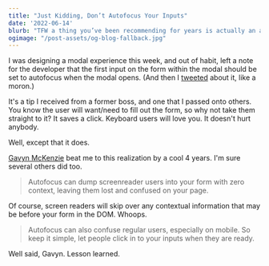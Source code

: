 ```yaml
---
title: "Just Kidding, Don’t Autofocus Your Inputs"
date: '2022-06-14'
blurb: "TFW a thing you’ve been recommending for years is actually an accessibility problem."
ogimage: "/post-assets/og-blog-fallback.jpg"
---
```


I was designing a modal experience this week, and out of habit, left a note for the developer that the first input on the form within the modal should be set to autofocus when the modal opens. (And then I [tweeted](https://twitter.com/andrewsmillen/status/1534179484911411200) about it, like a moron.)

It's a tip I received from a former boss, and one that I passed onto others. You know the user will want/need to fill out the form, so why not take them straight to it? It saves a click. Keyboard users will love you. It doesn't hurt anybody.

Well, except that it does.

[Gavyn McKenzie](https://medium.com/@gavyn/til-autofocus-inputs-are-an-accessibility-problem-32ced60c3109) beat me to this realization by a cool 4 years. I'm sure several others did too.

> Autofocus can dump screenreader users into your form with zero context, leaving them lost and confused on your page.

Of course, screen readers will skip over any contextual information that may be before your form in the DOM. Whoops.

> Autofocus can also confuse regular users, especially on mobile. So keep it simple, let people click in to your inputs when they are ready.

Well said, Gavyn. Lesson learned.
